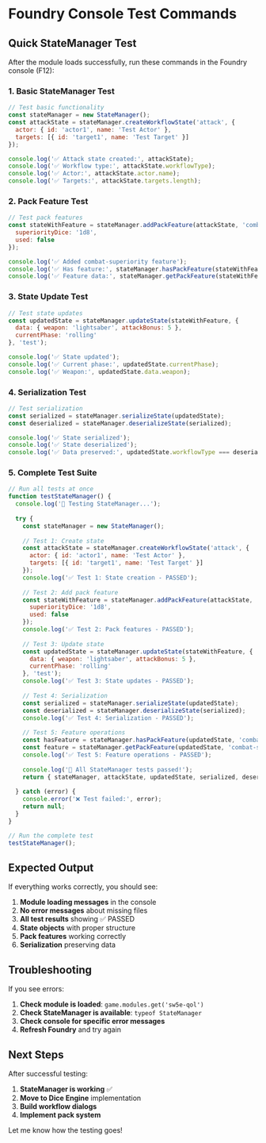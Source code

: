 # Foundry Console Test Commands

## Quick StateManager Test

After the module loads successfully, run these commands in the Foundry console (F12):

### 1. Basic StateManager Test

```javascript
// Test basic functionality
const stateManager = new StateManager();
const attackState = stateManager.createWorkflowState('attack', {
  actor: { id: 'actor1', name: 'Test Actor' },
  targets: [{ id: 'target1', name: 'Test Target' }]
});

console.log('✅ Attack state created:', attackState);
console.log('✅ Workflow type:', attackState.workflowType);
console.log('✅ Actor:', attackState.actor.name);
console.log('✅ Targets:', attackState.targets.length);
```

### 2. Pack Feature Test

```javascript
// Test pack features
const stateWithFeature = stateManager.addPackFeature(attackState, 'combat-superiority', {
  superiorityDice: '1d8',
  used: false
});

console.log('✅ Added combat-superiority feature');
console.log('✅ Has feature:', stateManager.hasPackFeature(stateWithFeature, 'combat-superiority'));
console.log('✅ Feature data:', stateManager.getPackFeature(stateWithFeature, 'combat-superiority'));
```

### 3. State Update Test

```javascript
// Test state updates
const updatedState = stateManager.updateState(stateWithFeature, {
  data: { weapon: 'lightsaber', attackBonus: 5 },
  currentPhase: 'rolling'
}, 'test');

console.log('✅ State updated');
console.log('✅ Current phase:', updatedState.currentPhase);
console.log('✅ Weapon:', updatedState.data.weapon);
```

### 4. Serialization Test

```javascript
// Test serialization
const serialized = stateManager.serializeState(updatedState);
const deserialized = stateManager.deserializeState(serialized);

console.log('✅ State serialized');
console.log('✅ State deserialized');
console.log('✅ Data preserved:', updatedState.workflowType === deserialized.workflowType);
```

### 5. Complete Test Suite

```javascript
// Run all tests at once
function testStateManager() {
  console.log('🎯 Testing StateManager...');
  
  try {
    const stateManager = new StateManager();
    
    // Test 1: Create state
    const attackState = stateManager.createWorkflowState('attack', {
      actor: { id: 'actor1', name: 'Test Actor' },
      targets: [{ id: 'target1', name: 'Test Target' }]
    });
    console.log('✅ Test 1: State creation - PASSED');
    
    // Test 2: Add pack feature
    const stateWithFeature = stateManager.addPackFeature(attackState, 'combat-superiority', {
      superiorityDice: '1d8',
      used: false
    });
    console.log('✅ Test 2: Pack features - PASSED');
    
    // Test 3: Update state
    const updatedState = stateManager.updateState(stateWithFeature, {
      data: { weapon: 'lightsaber', attackBonus: 5 },
      currentPhase: 'rolling'
    }, 'test');
    console.log('✅ Test 3: State updates - PASSED');
    
    // Test 4: Serialization
    const serialized = stateManager.serializeState(updatedState);
    const deserialized = stateManager.deserializeState(serialized);
    console.log('✅ Test 4: Serialization - PASSED');
    
    // Test 5: Feature operations
    const hasFeature = stateManager.hasPackFeature(updatedState, 'combat-superiority');
    const feature = stateManager.getPackFeature(updatedState, 'combat-superiority');
    console.log('✅ Test 5: Feature operations - PASSED');
    
    console.log('🎉 All StateManager tests passed!');
    return { stateManager, attackState, updatedState, serialized, deserialized };
    
  } catch (error) {
    console.error('❌ Test failed:', error);
    return null;
  }
}

// Run the complete test
testStateManager();
```

## Expected Output

If everything works correctly, you should see:

1. **Module loading messages** in the console
2. **No error messages** about missing files
3. **All test results** showing ✅ PASSED
4. **State objects** with proper structure
5. **Pack features** working correctly
6. **Serialization** preserving data

## Troubleshooting

If you see errors:

1. **Check module is loaded**: `game.modules.get('sw5e-qol')`
2. **Check StateManager is available**: `typeof StateManager`
3. **Check console for specific error messages**
4. **Refresh Foundry** and try again

## Next Steps

After successful testing:

1. **StateManager is working** ✅
2. **Move to Dice Engine** implementation
3. **Build workflow dialogs** 
4. **Implement pack system**

Let me know how the testing goes!
